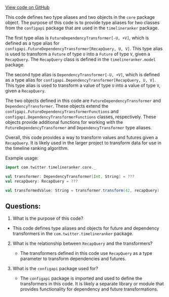 [View code on GitHub](https://github.com/misbahsy/the-algorithm/timelineranker/server/src/main/scala/com/twitter/timelineranker/core/package.scala)

This code defines two type aliases and two objects in the `core` package object. The purpose of this code is to provide type aliases for two classes from the `configapi` package that are used in the `timelineranker` package. 

The first type alias is `FutureDependencyTransformer[-U, +V]`, which is defined as a type alias for `configapi.FutureDependencyTransformer[RecapQuery, U, V]`. This type alias is used to transform a `Future` of type `U` into a `Future` of type `V`, given a `RecapQuery`. The `RecapQuery` class is defined in the `timelineranker.model` package. 

The second type alias is `DependencyTransformer[-U, +V]`, which is defined as a type alias for `configapi.DependencyTransformer[RecapQuery, U, V]`. This type alias is used to transform a value of type `U` into a value of type `V`, given a `RecapQuery`. 

The two objects defined in this code are `FutureDependencyTransformer` and `DependencyTransformer`. These objects extend the `configapi.FutureDependencyTransformerFunctions` and `configapi.DependencyTransformerFunctions` classes, respectively. These objects provide additional functions for working with the `FutureDependencyTransformer` and `DependencyTransformer` type aliases. 

Overall, this code provides a way to transform values and futures given a `RecapQuery`. It is likely used in the larger project to transform data for use in the timeline ranking algorithm. 

Example usage:

```scala
import com.twitter.timelineranker.core._

val transformer: DependencyTransformer[Int, String] = ???
val recapQuery: RecapQuery = ???

val transformedValue: String = transformer.transform(42, recapQuery)
```
## Questions: 
 1. What is the purpose of this code?
   - This code defines type aliases and objects for future and dependency transformers in the `com.twitter.timelineranker` package.

2. What is the relationship between `RecapQuery` and the transformers?
   - The transformers defined in this code use `RecapQuery` as a type parameter to transform dependencies and futures.

3. What is the `configapi` package used for?
   - The `configapi` package is imported and used to define the transformers in this code. It is likely a separate library or module that provides functionality for dependency and future transformations.